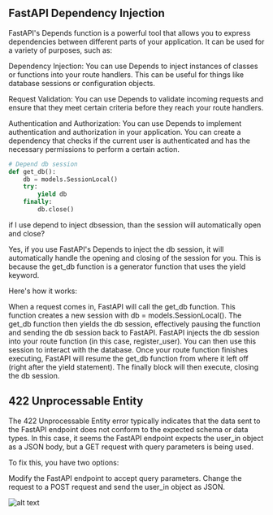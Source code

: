 ## FastAPI Dependency Injection

FastAPI's Depends function is a powerful tool that allows you to express dependencies between different parts of your application. It can be used for a variety of purposes, such as:

Dependency Injection: You can use Depends to inject instances of classes or functions into your route handlers. This can be useful for things like database sessions or configuration objects.

Request Validation: You can use Depends to validate incoming requests and ensure that they meet certain criteria before they reach your route handlers.

Authentication and Authorization: You can use Depends to implement authentication and authorization in your application. You can create a dependency that checks if the current user is authenticated and has the necessary permissions to perform a certain action.

```python
# Depend db session
def get_db():
    db = models.SessionLocal()
    try:
        yield db
    finally:
        db.close()
```
if I use depend to inject dbsession, than the session will automatically open and close?

Yes, if you use FastAPI's Depends to inject the db session, it will automatically handle the opening and closing of the session for you. This is because the get_db function is a generator function that uses the yield keyword.

Here's how it works:

When a request comes in, FastAPI will call the get_db function. This function creates a new session with db = models.SessionLocal().
The get_db function then yields the db session, effectively pausing the function and sending the db session back to FastAPI.
FastAPI injects the db session into your route function (in this case, register_user). You can then use this session to interact with the database.
Once your route function finishes executing, FastAPI will resume the get_db function from where it left off (right after the yield statement). The finally block will then execute, closing the db session.


## 422 Unprocessable Entity

The 422 Unprocessable Entity error typically indicates that the data sent to the FastAPI endpoint does not conform to the expected schema or data types. In this case, it seems the FastAPI endpoint expects the user_in object as a JSON body, but a GET request with query parameters is being used.

To fix this, you have two options:

Modify the FastAPI endpoint to accept query parameters.
Change the request to a POST request and send the user_in object as JSON.



![alt text](images/fastapi_note/image.png)